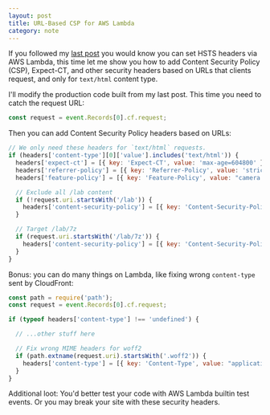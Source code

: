 ```yaml
---
layout: post
title: URL-Based CSP for AWS Lambda
category: note
---
```


If you followed my [last post](/note/playing-with-ocsp-stapling/) you would know you can set HSTS headers via AWS Lambda, this time let me show you how to add Content Security Policy (CSP), Expect-CT, and other security headers based on URLs that clients request, and only for `text/html` content type.

I'll modify the production code built from my last post. This time you need to catch the request URL:

```js
const request = event.Records[0].cf.request;
```

Then you can add Content Security Policy headers based on URLs:

```js
// We only need these headers for `text/html` requests.
if (headers['content-type'][0]['value'].includes('text/html')) {
  headers['expect-ct'] = [{ key: 'Expect-CT', value: 'max-age=604800' }];
  headers['referrer-policy'] = [{ key: 'Referrer-Policy', value: 'strict-origin-when-cross-origin' }];
  headers['feature-policy'] = [{ key: 'Feature-Policy', value: "camera 'none'; geolocation 'self'; usb 'none'" }];

  // Exclude all /lab content
  if (!request.uri.startsWith('/lab')) {
    headers['content-security-policy'] = [{ key: 'Content-Security-Policy', value: "default-src 'self';" }];
  }

  // Target /lab/7z
  if (request.uri.startsWith('/lab/7z')) {
    headers['content-security-policy'] = [{ key: 'Content-Security-Policy', value: "default-src 'self'; style-src 'self' 'unsafe-inline'; img-src 'self' www.7-zip.org;" }];
  }
}
```

Bonus: you can do many things on Lambda, like fixing wrong `content-type` sent by CloudFront:

```js
const path = require('path');
const request = event.Records[0].cf.request;

if (typeof headers['content-type'] !== 'undefined') {

  // ...other stuff here

  // Fix wrong MIME headers for woff2
  if (path.extname(request.uri).startsWith('.woff2')) {
    headers['content-type'] = [{ key: 'Content-Type', value: "application/font-woff2" }];
  }
}
```

Additional loot: You'd better test your code with AWS Lambda builtin test events. Or you may break your site with these security headers.
